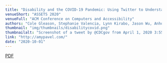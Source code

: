 ```yaml
---
title: "Disability and the COVID-19 Pandemic: Using Twitter to Understand Accessibility during Rapid Societal Transition"
venueShort: "ASSETS 2020"
venueFull: "ACM Conference on Computers and Accessibility"
authors: "Cole Gleason, Stephanie Valencia, Lynn Kirabo, Jason Wu, Anhong Guo, Elizabeth J. Carter, Jeffrey P. Bigham, Cynthia L. Bennett, Amy Pavel"
thumbnail: "img/thumbnails/disabilitycovid.png"
thumbnailalt: "Screenshot of a tweet by @CDCgov from April 1, 2020 3:55pm: Actions to reduce spread of the virus, such as social distancing, are key to #FlattenTheCurve. 2 of 3 (original tweet link: https://twitter.com/CDCgov/status/1245439600472084486) The tweet contains an image of the common public health infographic about “flattening the curve”, but the tweet did not include alt text for the image. The image shows an example of a common flatten the curve info-graphic. A tall peak indicates the height of the pandemic if left unchecked, and a shorter spread out curve depicts the effects of social distancing efforts."
link: "http://amypavel.com/"
date: "2020-10-01"
---
```


[PDF](papers/disabilitycovid.pdf)
